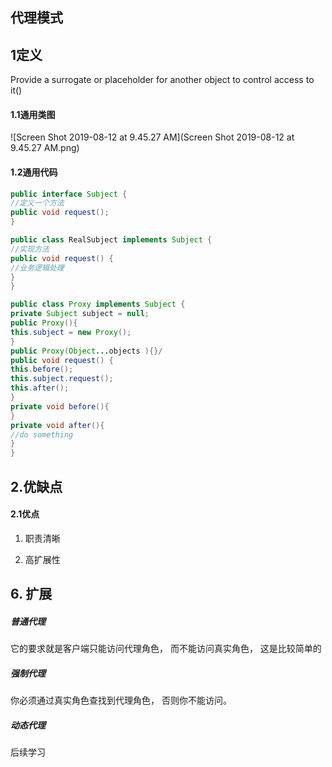 ## 代理模式

## 1定义

Provide a surrogate or placeholder for another object to control access to it()

#### 1.1通用类图

![Screen Shot 2019-08-12 at 9.45.27 AM](Screen Shot 2019-08-12 at 9.45.27 AM.png)

#### 1.2通用代码

```java
public interface Subject {
//定义一个方法
public void request();
}
```

```java
public class RealSubject implements Subject {
//实现方法
public void request() {
//业务逻辑处理
}
}
```

```java
public class Proxy implements Subject {
private Subject subject = null;
public Proxy(){
this.subject = new Proxy();
}
public Proxy(Object...objects ){}/
public void request() {
this.before();
this.subject.request();
this.after();
}
private void before(){
}
private void after(){
//do something
}
}
```

## 2.优缺点

#### 2.1优点

1. 职责清晰

2. 高扩展性

## 6.  扩展

#####  普通代理 

它的要求就是客户端只能访问代理角色， 而不能访问真实角色， 这是比较简单的

##### 强制代理

你必须通过真实角色查找到代理角色， 否则你不能访问。

##### 动态代理

后续学习